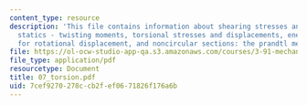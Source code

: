 ```yaml
---
content_type: resource
description: 'This file contains information about shearing stresses and strains,
  statics - twisting moments, torsional stresses and displacements, energy method
  for rotational displacement, and noncircular sections: the prandtl membrane analogy.'
file: https://ol-ocw-studio-app-qa.s3.amazonaws.com/courses/3-91-mechanical-behavior-of-plastics-spring-2007/7cef9270278ccb2fef0671826f176a6b_07_torsion.pdf
file_type: application/pdf
resourcetype: Document
title: 07_torsion.pdf
uid: 7cef9270-278c-cb2f-ef06-71826f176a6b
---
```

